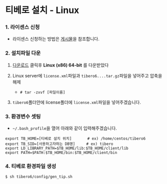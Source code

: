 # 티베로 설치 - Linux

### 1. 라이센스 신청

- 라이센스 신청하는 방법은 [게시물](https://github.com/jaden7856/TIL/blob/master/Tibero/1_Tibero-License.md)을 참조합니다.





### 2. 설치파일 다운

1) [다운로드](https://technet.tmaxsoft.com/ko/front/download/viewDownload.do?cmProductCode=0301&version_seq=PVER-20150504-000001&doc_type_cd=DN#binary) 클릭후 **Linux (x86) 64-bit** 를 다운받았다

2. Linux server에 `license.xml`파일과 `tibero6....tar.gz`파일을 넣어주고 압축을 해제

   - ```
     # tar -zxvf [파일이름]
     ```

3. `tibero6`폴더안에 license폴더에 `license.xml`파일을 넣어주겠습니다.





### 3. 환경변수 셋팅

- `~/.bash_profile`을 열어 아래와 같이 입력해주겠습니다.

```shell
export TB_HOME=[티베로 설치 위치]		 # ex) /home/centos/tibero6
export TB_SID=[사용하고자하는 DB명]		# ex) tibero
export LD_LIBRARY_PATH=$TB_HOME/lib:$TB_HOME/client/lib
export PATH=$PATH:$TB_HOME/bin:$TB_HOME/client/bin
```





### 4. 티베로 환경파일 생성

```shell
$ sh tibero6/config/gen_tip.sh
```

